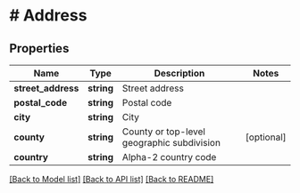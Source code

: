 # # Address

## Properties

Name | Type | Description | Notes
------------ | ------------- | ------------- | -------------
**street_address** | **string** | Street address |
**postal_code** | **string** | Postal code |
**city** | **string** | City |
**county** | **string** | County or top-level geographic subdivision | [optional]
**country** | **string** | Alpha-2 country code |

[[Back to Model list]](../../README.md#models) [[Back to API list]](../../README.md#endpoints) [[Back to README]](../../README.md)
